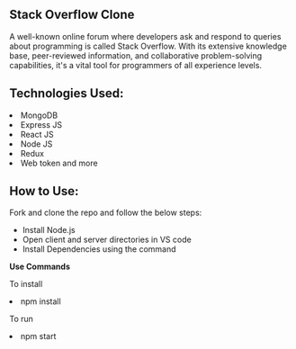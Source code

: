 <h2> Stack Overflow Clone</h2>
<p> A well-known online forum where developers ask and respond to queries about programming is called Stack Overflow.
  With its extensive knowledge base, peer-reviewed information, and collaborative problem-solving capabilities, it's a vital tool for programmers of all experience levels.</p>
  <h2>Technologies Used:</h2>
  <ui>
    <li>MongoDB</li>
    <li>Express JS</li>
    <li>React JS</li>
    <li>Node JS</li>
    <li>Redux</li>
    <li>Web token and more</li>
  </ui>
  <h2> How to Use:</h2>
  <p>Fork and clone the repo and follow the below steps:

<ul><li>Install Node.js</li>
<li>Open client and server directories in VS code</li>
<li>Install Dependencies using the command</li></ul></p>
<p><b> Use Commands</b>
  <p>To install</p>
<li>npm install</li>
<p> To run</p>
<li>npm start</li></p>
